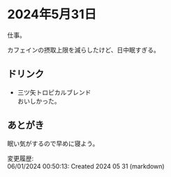# 2024年5月31日

仕事。

カフェインの摂取上限を減らしたけど、日中眠すぎる。

## ドリンク

- 三ツ矢トロピカルブレンド  
おいしかった。

## あとがき

眠い気がするので早めに寝よう。

変更履歴:  
06/01/2024 00:50:13: Created 2024 05 31 (markdown)  
